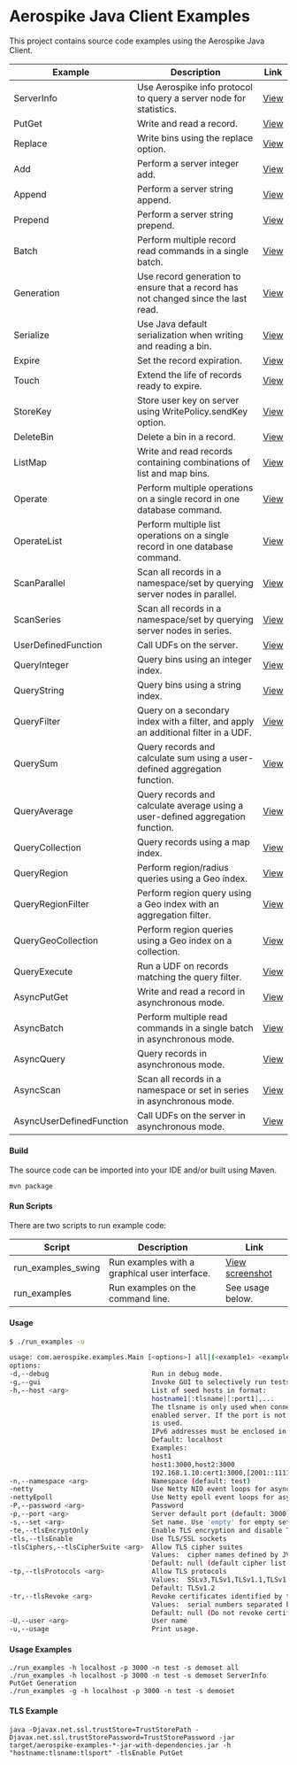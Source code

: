 Aerospike Java Client Examples
==============================

This project contains source code examples using the Aerospike Java Client.

Example | Description | Link 
--- | --- | --- 
ServerInfo          | Use Aerospike info protocol to query a server node for statistics.                   | [View](https://github.com/aerospike/aerospike-client-java/blob/master/examples/src/com/aerospike/examples/ServerInfo.java)
PutGet              | Write and read a record.                                                             | [View](https://github.com/aerospike/aerospike-client-java/blob/master/examples/src/com/aerospike/examples/PutGet.java)
Replace             | Write bins using the replace option.                                                 | [View](https://github.com/aerospike/aerospike-client-java/blob/master/examples/src/com/aerospike/examples/Replace.java)
Add                 | Perform a server integer add.                                                        | [View](https://github.com/aerospike/aerospike-client-java/blob/master/examples/src/com/aerospike/examples/Add.java)
Append              | Perform a server string append.                                                      | [View](https://github.com/aerospike/aerospike-client-java/blob/master/examples/src/com/aerospike/examples/Append.java)
Prepend             | Perform a server string prepend.                                                     | [View](https://github.com/aerospike/aerospike-client-java/blob/master/examples/src/com/aerospike/examples/Prepend.java)
Batch               | Perform multiple record read commands in a single batch.                             | [View](https://github.com/aerospike/aerospike-client-java/blob/master/examples/src/com/aerospike/examples/Batch.java)
Generation          | Use record generation to ensure that a record has not changed since the last read.   | [View](https://github.com/aerospike/aerospike-client-java/blob/master/examples/src/com/aerospike/examples/Generation.java)
Serialize           | Use Java default serialization when writing and reading a bin.                       | [View](https://github.com/aerospike/aerospike-client-java/blob/master/examples/src/com/aerospike/examples/Serialize.java)
Expire              | Set the record expiration.                                                           | [View](https://github.com/aerospike/aerospike-client-java/blob/master/examples/src/com/aerospike/examples/Expire.java)
Touch               | Extend the life of records ready to expire.                                          | [View](https://github.com/aerospike/aerospike-client-java/blob/master/examples/src/com/aerospike/examples/Touch.java)
StoreKey            | Store user key on server using WritePolicy.sendKey option.                           | [View](https://github.com/aerospike/aerospike-client-java/blob/master/examples/src/com/aerospike/examples/StoreKey.java)
DeleteBin           | Delete a bin in a record.                                                            | [View](https://github.com/aerospike/aerospike-client-java/blob/master/examples/src/com/aerospike/examples/DeleteBin.java)
ListMap             | Write and read records containing combinations of list and map bins.                 | [View](https://github.com/aerospike/aerospike-client-java/blob/master/examples/src/com/aerospike/examples/ListMap.java)
Operate             | Perform multiple operations on a single record in one database command.              | [View](https://github.com/aerospike/aerospike-client-java/blob/master/examples/src/com/aerospike/examples/Operate.java)
OperateList         | Perform multiple list operations on a single record in one database command.         | [View](https://github.com/aerospike/aerospike-client-java/blob/master/examples/src/com/aerospike/examples/OperateList.java)
ScanParallel        | Scan all records in a namespace/set by querying server nodes in parallel.            | [View](https://github.com/aerospike/aerospike-client-java/blob/master/examples/src/com/aerospike/examples/ScanParallel.java)
ScanSeries          | Scan all records in a namespace/set by querying server nodes in series.              | [View](https://github.com/aerospike/aerospike-client-java/blob/master/examples/src/com/aerospike/examples/ScanSeries.java)
UserDefinedFunction | Call UDFs on the server.                                                             | [View](https://github.com/aerospike/aerospike-client-java/blob/master/examples/src/com/aerospike/examples/UserDefinedFunction.java)
QueryInteger        | Query bins using an integer index.                                                   | [View](https://github.com/aerospike/aerospike-client-java/blob/master/examples/src/com/aerospike/examples/QueryInteger.java)
QueryString         | Query bins using a string index.                                                     | [View](https://github.com/aerospike/aerospike-client-java/blob/master/examples/src/com/aerospike/examples/QueryString.java)
QueryFilter         | Query on a secondary index with a filter, and apply an additional filter in a UDF.   | [View](https://github.com/aerospike/aerospike-client-java/blob/master/examples/src/com/aerospike/examples/QueryFilter.java)
QuerySum            | Query records and calculate sum using a user-defined aggregation function.           | [View](https://github.com/aerospike/aerospike-client-java/blob/master/examples/src/com/aerospike/examples/QuerySum.java)
QueryAverage        | Query records and calculate average using a user-defined aggregation function.       | [View](https://github.com/aerospike/aerospike-client-java/blob/master/examples/src/com/aerospike/examples/QueryAverage.java)
QueryCollection     | Query records using a map index.                                                     | [View](https://github.com/aerospike/aerospike-client-java/blob/master/examples/src/com/aerospike/examples/QueryCollection.java)
QueryRegion         | Perform region/radius queries using a Geo index.                                     | [View](https://github.com/aerospike/aerospike-client-java/blob/master/examples/src/com/aerospike/examples/QueryRegion.java)
QueryRegionFilter   | Perform region query using a Geo index with an aggregation filter.                   | [View](https://github.com/aerospike/aerospike-client-java/blob/master/examples/src/com/aerospike/examples/QueryRegionFilter.java)
QueryGeoCollection  | Perform region queries using a Geo index on a collection.                            | [View](https://github.com/aerospike/aerospike-client-java/blob/master/examples/src/com/aerospike/examples/QueryGeoCollection.java)
QueryExecute        | Run a UDF on records matching the query filter.                                      | [View](https://github.com/aerospike/aerospike-client-java/blob/master/examples/src/com/aerospike/examples/QueryExecute.java)
AsyncPutGet         | Write and read a record in asynchronous mode.                                        | [View](https://github.com/aerospike/aerospike-client-java/blob/master/examples/src/com/aerospike/examples/AsyncPutGet.java)
AsyncBatch          | Perform multiple read commands in a single batch in asynchronous mode.               | [View](https://github.com/aerospike/aerospike-client-java/blob/master/examples/src/com/aerospike/examples/AsyncBatch.java)
AsyncQuery          | Query records in asynchronous mode.                                                  | [View](https://github.com/aerospike/aerospike-client-java/blob/master/examples/src/com/aerospike/examples/AsyncQuery.java)
AsyncScan           | Scan all records in a namespace or set in series in asynchronous mode.               | [View](https://github.com/aerospike/aerospike-client-java/blob/master/examples/src/com/aerospike/examples/AsyncScan.java)
AsyncUserDefinedFunction | Call UDFs on the server in asynchronous mode.                                   | [View](https://github.com/aerospike/aerospike-client-java/blob/master/examples/src/com/aerospike/examples/AsyncUserDefinedFunction.java)

#### Build

The source code can be imported into your IDE and/or built using Maven.

    mvn package

#### Run Scripts

There are two scripts to run example code:

Script | Description | Link
------ | ----------- | --- 
run_examples_swing | Run examples with a graphical user interface. | [View screenshot](http://www.aerospike.com/docs/client/java/assets/java_example_screen.png)
run_examples | Run examples on the command line. | See usage below.

#### Usage

```bash
$ ./run_examples -u

usage: com.aerospike.examples.Main [<options>] all|(<example1> <example2> ...)
options:
-d,--debug                          Run in debug mode.
-g,--gui                            Invoke GUI to selectively run tests.
-h,--host <arg>                     List of seed hosts in format:
                                    hostname1[:tlsname][:port1],...
                                    The tlsname is only used when connecting with a secure TLS
                                    enabled server. If the port is not specified, the default port
                                    is used.
                                    IPv6 addresses must be enclosed in square brackets.
                                    Default: localhost
                                    Examples:
                                    host1
                                    host1:3000,host2:3000
                                    192.168.1.10:cert1:3000,[2001::1111]:cert2:3000
-n,--namespace <arg>                Namespace (default: test)
-netty                              Use Netty NIO event loops for async examples
-nettyEpoll                         Use Netty epoll event loops for async examples (Linux only)
-P,--password <arg>                 Password
-p,--port <arg>                     Server default port (default: 3000)
-s,--set <arg>                      Set name. Use 'empty' for empty set (default: demoset)
-te,--tlsEncryptOnly                Enable TLS encryption and disable TLS certificate validation
-tls,--tlsEnable                    Use TLS/SSL sockets
-tlsCiphers,--tlsCipherSuite <arg>  Allow TLS cipher suites
                                    Values:  cipher names defined by JVM separated by comma
                                    Default: null (default cipher list provided by JVM)
-tp,--tlsProtocols <arg>            Allow TLS protocols
                                    Values:  SSLv3,TLSv1,TLSv1.1,TLSv1.2 separated by comma
                                    Default: TLSv1.2
-tr,--tlsRevoke <arg>               Revoke certificates identified by their serial number
                                    Values:  serial numbers separated by comma
                                    Default: null (Do not revoke certificates)
-U,--user <arg>                     User name
-u,--usage                          Print usage.
```

#### Usage Examples

    ./run_examples -h localhost -p 3000 -n test -s demoset all
    ./run_examples -h localhost -p 3000 -n test -s demoset ServerInfo PutGet Generation
    ./run_examples -g -h localhost -p 3000 -n test -s demoset

#### TLS Example

    java -Djavax.net.ssl.trustStore=TrustStorePath -Djavax.net.ssl.trustStorePassword=TrustStorePassword -jar target/aerospike-examples-*-jar-with-dependencies.jar -h "hostname:tlsname:tlsport" -tlsEnable PutGet
